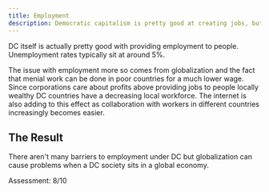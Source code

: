 ```yaml
---
title: Employment
description: Democratic capitalism is pretty good at creating jobs, but globalization can causes issues within certain countries.
---
```


DC itself is actually pretty good with providing employment to people. Unemployment rates typically sit at around 5%.

The issue with employment more so comes from globalization and the fact that menial work can be done in poor countries for a much lower wage. Since corporations care about profits above providing jobs to people locally wealthy DC countries have a decreasing local workforce. The internet is also adding to this effect as collaboration with workers in different countries increasingly becomes easier.

## The Result

There aren't many barriers to employment under DC but globalization can cause problems when a DC society sits in a global economy.

Assessment: 8/10
